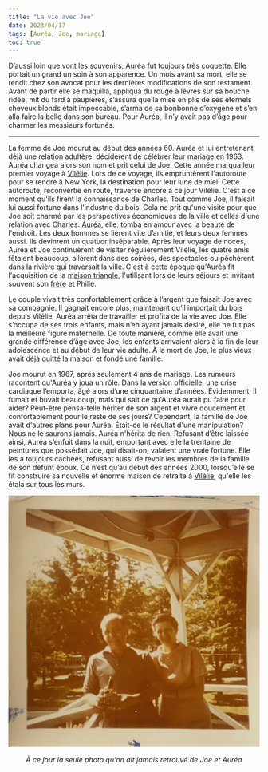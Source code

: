 ```yaml
---
title: "La vie avec Joe"
date: 2023/04/17
tags: [Auréa, Joe, mariage]
toc: true
---
```

D’aussi loin que vont les souvenirs, [Auréa](https://cgermain97.github.io/Feu-de-Foret/aur%C3%A9a/) fut toujours très coquette. Elle portait un grand un soin à son apparence. Un mois avant sa mort, elle se rendit chez son avocat pour les
dernières modifications de son testament. Avant de partir elle se maquilla, appliqua du rouge à lèvres sur sa bouche ridée, mit du fard à paupières, s’assura que la mise en plis de ses éternels cheveux blonds était impeccable, s’arma de sa bonbonne d’oxygène et s’en alla faire la belle dans son bureau. Pour Auréa, il n’y avait pas d’âge pour charmer les messieurs fortunés. 

***

La femme de Joe mourut au début des années 60. Auréa et lui entretenant
déjà une relation adultère, décidèrent de célébrer leur mariage en 1963. Auréa changea alors son nom et prit celui de Joe. Cette année marqua leur premier voyage à [Vilélie](https://cgermain97.github.io/Feu-de-Foret/intro/). Lors de ce voyage, ils empruntèrent l'autoroute pour se rendre à New York, la destination pour leur lune de miel. Cette autoroute, reconvertie en route, traverse encore à ce jour Vilélie. C'est à ce moment qu'ils firent la connaissance de Charles. Tout comme Joe, il faisait lui aussi fortune dans l’industrie du bois. Cela ne prit qu'une visite pour que Joe soit charmé par les perspectives économiques de la ville et celles d'une relation avec Charles. [Auréa](https://cgermain97.github.io/Feu-de-Foret/aur%C3%A9a/), elle, tomba en amour avec la beauté de l'endroit. Les deux hommes se lièrent vite d’amitié, et leurs deux femmes aussi. Ils devinrent un quatuor inséparable. Après leur voyage de noces, Auréa et Joe continuèrent de visiter régulièrement Vilélie, les quatre amis fêtaient beaucoup, allèrent dans des soirées, des spectacles ou pêchèrent dans la rivière qui traversait la ville. C'est à cette époque qu'Auréa fit l'acquisition de la [maison triangle](https://cgermain97.github.io/Feu-de-Foret/triangle/), l'utilisant lors de leurs séjours et invitant souvent son [frère](https://cgermain97.github.io/Feu-de-Foret/hubert/) et Philie. 

Le couple vivait très confortablement grâce à l’argent que faisait Joe avec sa compagnie. Il gagnait encore plus, maintenant qu’il
importait du bois depuis Vilélie. Auréa arrêta de travailler et profita de la vie avec Joe. Elle s’occupa de ses
trois enfants, mais n’en ayant jamais désiré, elle ne fut pas la meilleure figure maternelle. De toute manière,
comme elle avait une grande différence d’âge avec Joe, les enfants arrivaient alors à la fin de leur
adolescence et au début de leur vie adulte. À la mort de Joe, le plus vieux avait déjà quitté la maison et fondé
une famille. 

Joe mourut en 1967, après seulement 4 ans de mariage. Les rumeurs racontent qu'[Auréa](https://cgermain97.github.io/Feu-de-Foret/aur%C3%A9a/) y joua un rôle. Dans la version officielle, une crise cardiaque
l’emporta, âgé alors d’une cinquantaine d’années. Évidemment, il fumait et buvait beaucoup, mais qui sait ce qu'Auréa aurait pu faire pour aider? Peut-être pensa-telle hériter de son argent et vivre doucement et confortablement pour
le reste de ses jours? Cependant, la famille de Joe avait d'autres plans pour Auréa. Était-ce le résultat d'une manipulation? Nous ne le saurons jamais. Auréa n'hérita de rien. Refusant d’être laissée ainsi, Auréa s’enfuit dans la nuit, emportant avec elle la trentaine de peintures que possédait Joe, qui disait-on, valaient une vraie fortune. Elle les a toujours
cachées, refusant aussi de revoir les membres de la famille de son défunt époux. Ce n’est qu’au début des années 2000, lorsqu’elle se fit construire sa nouvelle et énorme maison de retraite à [Vilélie](https://cgermain97.github.io/Feu-de-Foret/intro/), qu'elle les étala sur tous les murs. 

<DIV STYLE="text-align:center">

![Joe et Auréa](../images/Joe.jpeg)

*À ce jour la seule photo qu'on ait jamais retrouvé de Joe et Auréa*